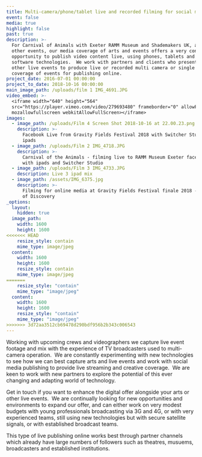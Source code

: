 ```yaml
---
title: Multi-camera/phone/tablet live and recorded filming for social media
event: false
media: true
highlight: false
past: true
description: >-
  For Carnival of Animals with Exeter RAMM Museum and Shademakers UK, and at
  other events, our media coverage of arts and events offers a very contemporary
  opportunity to publish video content live, using phones, tablets and mobile
  software technologies.  We work with partners and clients who present arts and
  other live events to produce live or recorded multi camera or single camera
  coverage of events for publishing online.
project_date: 2016-07-01 00:00:00
project_to_date: 2018-10-16 00:00:00
main_image_path: /uploads/film 1 IMG_4691.JPG
video_embed: >-
  <iframe width="640" height="564"
  src="https://player.vimeo.com/video/279693480" frameborder="0" allowFullScreen
  mozallowfullscreen webkitAllowFullScreen></iframe>
images:
  - image_path: /uploads/Film 4 Screen Shot 2018-10-16 at 22.00.23.png
    description: >-
      Facebook Live from Gravity Fields Festival 2018 with Switcher Studio and
      ipads
  - image_path: /uploads/Film 2 IMG_4718.JPG
    description: >-
      Carnival of the Animals - filming live to RAMM Museum Exeter facebook page
      with ipads and Switcher Studio
  - image_path: /uploads/Film 3 IMG_4733.JPG
    description: Live 3 ipad mix
  - image_path: /assets/IMG_6375.jpg
    description: >-
      Filming for online media at Gravity Fields Festival finale 2018 - Voyages
      of Discovery
_options:
  layout:
    hidden: true
  image_path:
    width: 1600
    height: 1600
<<<<<<< HEAD
    resize_style: contain
    mime_type: image/jpeg
  content:
    width: 1600
    height: 1600
    resize_style: contain
    mime_type: image/jpeg
=======
    resize_style: "contain"
    mime_type: "image/jpeg"
  content:
    width: 1600
    height: 1600
    resize_style: "contain"
    mime_type: "image/jpeg"
>>>>>>> 3d72aa3512cb69478d290bdf956b2b343c006543
---
```


Working with upcoming crews and videographers we capture live event footage and mix with the experience of TV broadcasters used to multi-camera operation.&nbsp; We are constantly experimenting with new technologies to see how we can best capture arts and live events and work with social media publishing to provide live streaming and creative coverage.&nbsp; We are keen to work with new partners to explore the potential of this ever changing and adapting world of technology.

Get in touch if you want to enhance the digital offer alongside your arts or other live events.&nbsp; We are continually looking for new opportunities and environments to expand our offer, and can either work on very modest budgets with young professionals broadcasting via 3G and 4G, or with very experienced teams, still using new technologies but with secure satellite signals, or with established broadcast teams.

This type of live publishing online works best through partner channels which already have large numbers of followers such as theatres, musuems, broadcasters and established institutions.
